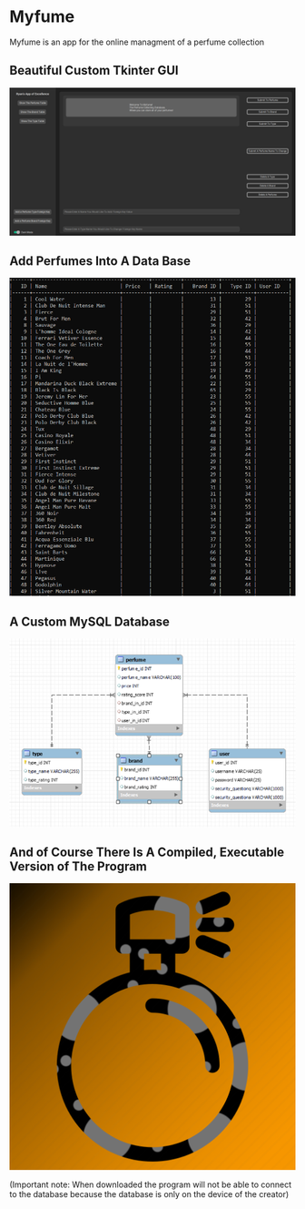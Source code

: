 # Myfume
Myfume is an app for the online managment of a perfume collection

## Beautiful Custom Tkinter GUI 

![Image of The GUI](https://github.com/RyanCartularo/Myfume/blob/main/Pictures%20Are%20Fun!/GUI.PNG)

## Add Perfumes Into A Data Base

![Image of Terminal Data](https://github.com/RyanCartularo/Myfume/blob/main/Pictures%20Are%20Fun!/Tabular%20Tables%20Galore.PNG)

## A Custom MySQL Database

![Image of EERD](https://github.com/RyanCartularo/Myfume/blob/main/Pictures%20Are%20Fun!/EERD%20Completed.PNG)



## And of Course There Is A Compiled, Executable Version of The Program

![Image of The Icon](https://github.com/RyanCartularo/Myfume/blob/main/Pictures%20Are%20Fun!/myfumeLogo.png)


(Important note: When downloaded the program will not be able to connect to the database because the database is only on the device of the creator)
